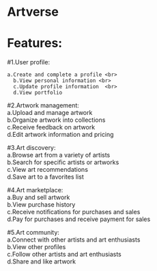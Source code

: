 # Artverse


# Features:

#1.User profile:

    a.Create and complete a profile <br>
      b.View personal information <br>
      c.Update profile information  <br>
      d.View portfolio


#2.Artwork management:  <br>
      a.Upload and manage artwork <br>
      b.Organize artwork into collections <br>
      c.Receive feedback on artwork <br>
      d.Edit artwork information and pricing


#3.Art discovery: <br>
      a.Browse art from a variety of artists <br>
      b.Search for specific artists or artworks <br>
      c.View art recommendations <br>
      d.Save art to a favorites list <br>


#4.Art marketplace: <br>
      a.Buy and sell artwork <br>
      b.View purchase history <br>
      c.Receive notifications for purchases and sales  <br>
      d.Pay for purchases and receive payment for sales <br>


#5.Art community: <br>
      a.Connect with other artists and art enthusiasts <br>
      b.View other profiles <br>
      c.Follow other artists and art enthusiasts <br>
      d.Share and like artwork
